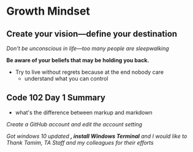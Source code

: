# Growth Mindset

## Create your vision—define your destination

*Don't be unconscious in life—too many people are sleepwalking* 

**Be aware of your beliefs that may be holding you back.**

* Try to live without regrets because at the end nobody care 
  * understand what you can control 


## Code 102 Day 1 Summary 

* what's the difference between markup and markdown

*Create a GitHub account and edit the account setting* 

_Got windows 10 updated **, install Windows Terminal** and I would like to Thank Tamim, TA Staff and my colleagues for their efforts_
